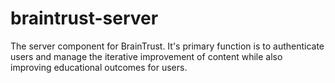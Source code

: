 # braintrust-server
The server component for BrainTrust. It's primary function is to authenticate users and manage the iterative improvement of content while also improving educational outcomes for users.
